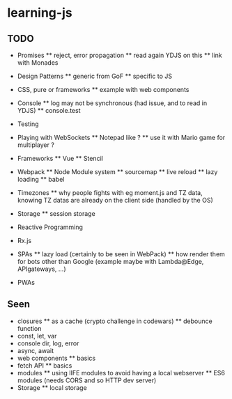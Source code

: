 # learning-js

## TODO 

* Promises
** reject, error propagation
** read again YDJS on this
** link with Monades

* Design Patterns
** generic from GoF
** specific to JS

* CSS, pure or frameworks
** example with web components

* Console
** log may not be synchronous (had issue, and to read in YDJS)
** console.test

* Testing

* Playing with WebSockets
** Notepad like ?
** use it with Mario game for multiplayer ?

* Frameworks
** Vue
** Stencil

* Webpack
** Node Module system
** sourcemap
** live reload
** lazy loading
** babel

* Timezones
** why people fights with eg moment.js and TZ data, knowing TZ datas are already
on the client side (handled by the OS)

* Storage
** session storage

* Reactive Programming
* Rx.js

* SPAs
** lazy load (certainly to be seen in WebPack)
** how render them for bots other than Google
(example maybe with Lambda@Edge, APIgateways, ...)

* PWAs


## Seen 

* closures
** as a cache (crypto challenge in codewars)
** debounce function
* const, let, var
* console dir, log, error
* async, await
* web components
** basics
* fetch API
** basics
* modules
** using IIFE modules to avoid having a local webserver
** ES6 modules (needs CORS and so HTTP dev server)
* Storage
** local storage
